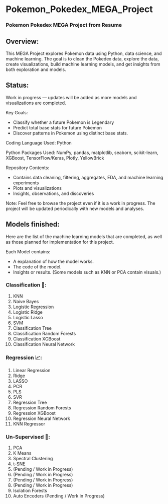# Pokemon_Pokedex_MEGA_Project


### Pokemon Pokedex MEGA Project from Resume

## Overview:
This MEGA Project explores Pokemon data using Python, data science, and machine learning. The goal is to clean the Pokedex data, explore the data, create visualizations, build machine learning models, and get insights from both exploration and models.

## Status:
Work in progress — updates will be added as more models and visualizations are completed.

Key Goals:

* Classify whether a future Pokemon is Legendary
* Predict total base stats for future Pokemon
* Discover patterns in Pokemon using distinct base stats.

Coding Language Used: Python

Python Packages Used:
NumPy, pandas, matplotlib, seaborn, scikit-learn, XGBoost, TensorFlow/Keras, Plotly, YellowBrick

Repository Contents:

* Contains data cleaning, filtering, aggregates, EDA, and machine learning experiments
* Plots and visualizations
* Insights, observations, and discoveries

Note:
Feel free to browse the project even if it is a work in progress. The project will be updated periodically with new models and analyses.

## Models finished:

Here are the list of the machine learning models that are completed, as well as those planned for implementation for this project.

Each Model contains:
- A explanation of how the model works.
- The code of the model.
- Insights or results. (Some models such as KNN or PCA contain visuals.)

### Classification 📂:
1. KNN
2. Naive Bayes
3. Logistic Regression
4. Logistic Ridge
5. Logistic Lasso
6. SVM 
7. Classification Tree
8. Classification Random Forests
9. Classification XGBoost
10. Classification Neural Network 



### Regression 📈:
1. Linear Regression
2. Ridge
3. LASSO
4. PCR 
5. PLS 
6. SVR 
7. Regression Tree
8. Regression Random Forests
9. Regression XGBoost
10. Regression Neural Network 
11. KNN Regressor



### Un-Supervised 🧩:

1. PCA
2. K Means
3. Spectral Clustering
4. t-SNE
5. (Pending / Work in Progress)
6. (Pending / Work in Progress)
7. (Pending / Work in Progress)
8. (Pending / Work in Progress)
9. Isolation Forests
10. Auto Encoders (Pending / Work in Progress)



